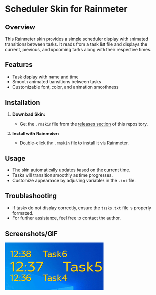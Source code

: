 # Scheduler Skin for Rainmeter

## Overview

This Rainmeter skin provides a simple scheduler display with animated transitions between tasks. It reads from a task list file and displays the current, previous, and upcoming tasks along with their respective times.

## Features

- Task display with name and time
- Smooth animated transitions between tasks
- Customizable font, color, and animation smoothness

## Installation

1. **Download Skin:** 
   - Get the `.rmskin` file from the [releases section](https://github.com/solodk/Rainmeter-Scheduler/releases) of this repository.

2. **Install with Rainmeter:**
   - Double-click the `.rmskin` file to install it via Rainmeter.
   
## Usage

- The skin automatically updates based on the current time.
- Tasks will transition smoothly as time progresses.
- Customize appearance by adjusting variables in the `.ini` file.

## Troubleshooting

- If tasks do not display correctly, ensure the `tasks.txt` file is properly formatted.
- For further assistance, feel free to contact the author.

## Screenshots/GIF

![Skin Animation](https://raw.githubusercontent.com/solodk/Rainmeter-Scheduler/main/image.gif)
